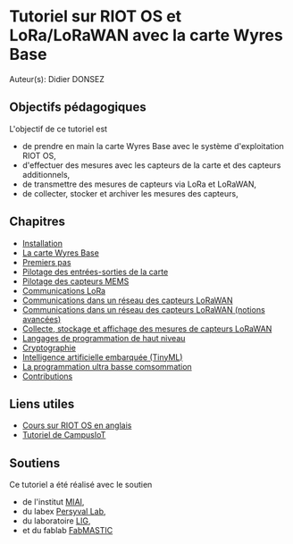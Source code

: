 # Tutoriel sur RIOT OS et LoRa/LoRaWAN avec la carte Wyres Base

Auteur(s): Didier DONSEZ

## Objectifs pédagogiques

L'objectif de ce tutoriel est
* de prendre en main la carte Wyres Base avec le système d'exploitation RIOT OS,
* d'effectuer des mesures avec les capteurs de la carte et des capteurs additionnels,
* de transmettre des mesures de capteurs via LoRa et LoRaWAN,
* de collecter, stocker et archiver les mesures des capteurs,

## Chapitres

* [Installation](01.md)
* [La carte Wyres Base](02.md)
* [Premiers pas](03.md)
* [Pilotage des entrées-sorties de la carte](04.md)
* [Pilotage des capteurs MEMS](05.md)
* [Communications LoRa](06.md)
* [Communications dans un réseau des capteurs LoRaWAN](07.md)
* [Communications dans un réseau des capteurs LoRaWAN (notions avancées)](07b.md)
* [Collecte, stockage et affichage des mesures de capteurs LoRaWAN](08.md)
* [Langages de programmation de haut niveau](09.md)
* [Cryptographie](10.md)
* [Intelligence artificielle embarquée (TinyML)](11.md)
* [La programmation ultra basse comsommation](12.md)
* [Contributions](20.md)

## Liens utiles
* [Cours sur RIOT OS en anglais](https://github.com/RIOT-OS/riot-course)
* [Tutoriel de CampusIoT](https://github.com/CampusIoT/tutorial)

## Soutiens
Ce tutoriel a été réalisé avec le soutien
* de l'institut [MIAI](https://miai.univ-grenoble-alpes.fr/),
* du labex [Persyval Lab](https://persyval-lab.org/),
* du laboratoire [LIG](https://www.liglab.fr/),
* et du fablab [FabMASTIC](https://fabmstic.imag.fr/)

